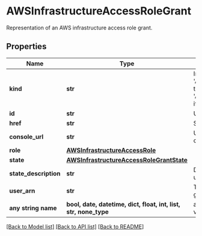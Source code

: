 # AWSInfrastructureAccessRoleGrant

Representation of an AWS infrastructure access role grant.

## Properties
Name | Type | Description | Notes
------------ | ------------- | ------------- | -------------
**kind** | **str** | Indicates the type of this object. Will be &#39;AWSInfrastructureAccessRoleGrant&#39; if this is a complete object or &#39;AWSInfrastructureAccessRoleGrantLink&#39; if it is just a link. | [optional] 
**id** | **str** | Unique identifier of the object. | [optional] 
**href** | **str** | Self link. | [optional] 
**console_url** | **str** | URL to switch to the role in AWS console. | [optional] 
**role** | [**AWSInfrastructureAccessRole**](AWSInfrastructureAccessRole.md) |  | [optional] 
**state** | [**AWSInfrastructureAccessRoleGrantState**](AWSInfrastructureAccessRoleGrantState.md) |  | [optional] 
**state_description** | **str** | Description of the state. Will be empty unless state is &#39;Failed&#39;. | [optional] 
**user_arn** | **str** | The user AWS IAM ARN we want to grant the role. | [optional] 
**any string name** | **bool, date, datetime, dict, float, int, list, str, none_type** | any string name can be used but the value must be the correct type | [optional]

[[Back to Model list]](../README.md#documentation-for-models) [[Back to API list]](../README.md#documentation-for-api-endpoints) [[Back to README]](../README.md)



